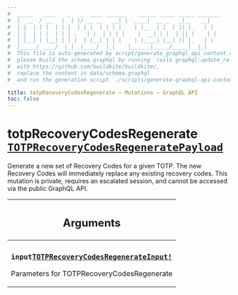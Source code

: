 ```yaml
---
#  _____   ____    _   _  ____ _______   ______ _____ _____ _______
#  |  __  / __   |  | |/ __ __   __| |  ____|  __ _   _|__   __|
#  | |  | | |  | | |  | | |  | | | |    | |__  | |  | || |    | |
#  | |  | | |  | | | . ` | |  | | | |    |  __| | |  | || |    | |
#  | |__| | |__| | | |  | |__| | | |    | |____| |__| || |_   | |
#  |_____/ ____/  |_| _|____/  |_|    |______|_____/_____|  |_|
#  This file is auto-generated by script/generate_graphql_api_content.sh,
#  please build the schema.graphql by running `rails graphql:update_reference_schema`
#  with https://github.com/buildkite/buildkite/,
#  replace the content in data/schema.graphql
#  and run the generation script `./scripts/generate-graphql-api-content.sh`.

title: totpRecoveryCodesRegenerate – Mutations – GraphQL API
toc: false
---
```


<!-- vale off -->
<h1 class="has-pills" data-algolia-exclude>
  totpRecoveryCodesRegenerate
  <a href="/docs/apis/graphql/schemas/object/totprecoverycodesregeneratepayload" class="pill pill--object pill--normal-case pill--large" title="Go to OBJECT TOTPRecoveryCodesRegeneratePayload">
  <code>TOTPRecoveryCodesRegeneratePayload</code>
</a>

</h1>
<!-- vale on -->

Generate a new set of Recovery Codes for a given TOTP. The new Recovery Codes will immediately replace any existing recovery codes. This mutation is private, requires an escalated session, and cannot be accessed via the public GraphQL API.

<table class="responsive-table responsive-table--single-column-rows">
  <thead>
    <th>
      <h2 data-algolia-exclude>Arguments</h2>
    </th>
  </thead>
  <tbody>
    <tr><td><h3 class="is-small has-pills"><code>input</code><a href="/docs/apis/graphql/schemas/input_object/totprecoverycodesregenerateinput" class="pill pill--input_object pill--normal-case pill--medium" title="Go to INPUT_OBJECT TOTPRecoveryCodesRegenerateInput"><code>TOTPRecoveryCodesRegenerateInput!</code></a></h3><p>Parameters for TOTPRecoveryCodesRegenerate</p></td></tr>
  </tbody>
</table>
